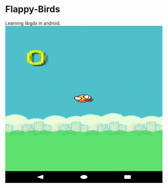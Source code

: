 # Flappy-Birds
Learning libgdx in android.
<img src='Screenshot_1506357672.png' height='500' width='500'/>
